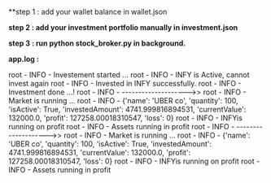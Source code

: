 **step 1 : add your wallet balance in wallet.json

**step 2 : add your investment portfolio manually in investment.json**

**step 3 : run python stock_broker.py in background.**


**app.log :**

root - INFO - Investement started ...
root - INFO - INFY is Active, cannot invest again
root - INFO - Invested in INFY successfully.
root - INFO - Investment done ...!
root - INFO - -------------------->>
root - INFO - Market is running ...
root - INFO - {'name': 'UBER co', 'quantity': 100, 'isActive': True, 'investedAmount': 4741.999816894531, 'currentValue': 132000.0, 'profit': 127258.00018310547, 'loss': 0}
root - INFO - INFYis running on profit
root - INFO - Assets running in profit
root - INFO - -------------------->>
root - INFO - Market is running ...
root - INFO - {'name': 'UBER co', 'quantity': 100, 'isActive': True, 'investedAmount': 4741.999816894531, 'currentValue': 132000.0, 'profit': 127258.00018310547, 'loss': 0}
root - INFO - INFYis running on profit
root - INFO - Assets running in profit

